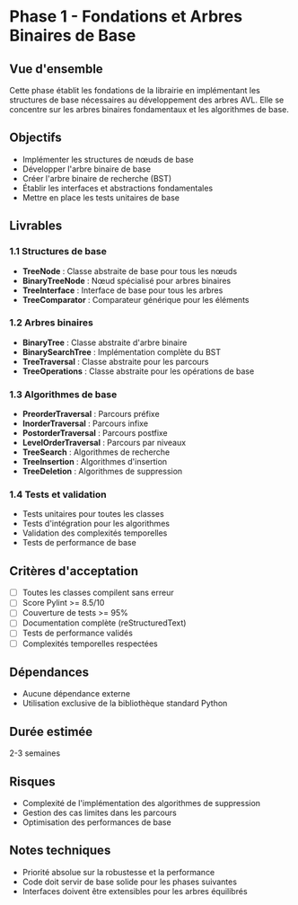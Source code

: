 # Phase 1 - Fondations et Arbres Binaires de Base

## Vue d'ensemble
Cette phase établit les fondations de la librairie en implémentant les structures de base nécessaires au développement des arbres AVL. Elle se concentre sur les arbres binaires fondamentaux et les algorithmes de base.

## Objectifs
- Implémenter les structures de nœuds de base
- Développer l'arbre binaire de base
- Créer l'arbre binaire de recherche (BST)
- Établir les interfaces et abstractions fondamentales
- Mettre en place les tests unitaires de base

## Livrables

### 1.1 Structures de base
- **TreeNode** : Classe abstraite de base pour tous les nœuds
- **BinaryTreeNode** : Nœud spécialisé pour arbres binaires
- **TreeInterface** : Interface de base pour tous les arbres
- **TreeComparator** : Comparateur générique pour les éléments

### 1.2 Arbres binaires
- **BinaryTree** : Classe abstraite d'arbre binaire
- **BinarySearchTree** : Implémentation complète du BST
- **TreeTraversal** : Classe abstraite pour les parcours
- **TreeOperations** : Classe abstraite pour les opérations de base

### 1.3 Algorithmes de base
- **PreorderTraversal** : Parcours préfixe
- **InorderTraversal** : Parcours infixe
- **PostorderTraversal** : Parcours postfixe
- **LevelOrderTraversal** : Parcours par niveaux
- **TreeSearch** : Algorithmes de recherche
- **TreeInsertion** : Algorithmes d'insertion
- **TreeDeletion** : Algorithmes de suppression

### 1.4 Tests et validation
- Tests unitaires pour toutes les classes
- Tests d'intégration pour les algorithmes
- Validation des complexités temporelles
- Tests de performance de base

## Critères d'acceptation
- [ ] Toutes les classes compilent sans erreur
- [ ] Score Pylint >= 8.5/10
- [ ] Couverture de tests >= 95%
- [ ] Documentation complète (reStructuredText)
- [ ] Tests de performance validés
- [ ] Complexités temporelles respectées

## Dépendances
- Aucune dépendance externe
- Utilisation exclusive de la bibliothèque standard Python

## Durée estimée
2-3 semaines

## Risques
- Complexité de l'implémentation des algorithmes de suppression
- Gestion des cas limites dans les parcours
- Optimisation des performances de base

## Notes techniques
- Priorité absolue sur la robustesse et la performance
- Code doit servir de base solide pour les phases suivantes
- Interfaces doivent être extensibles pour les arbres équilibrés